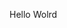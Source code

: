 Hello Wolrd































































































































































































































































































































































































































































































































































































































































































































































































































































































































































































































































































































































































































































































































































































































































































































































































































































































































































































































































































































































































































































































































































































































































































































































































































































































































































































































































































































































































































































